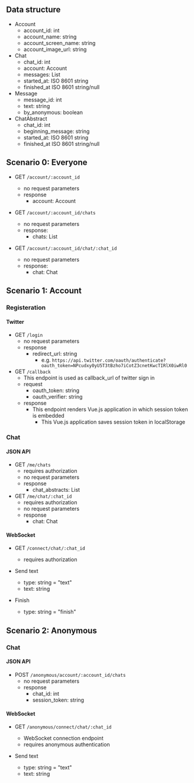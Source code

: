 ## Data structure

- Account
  - account_id: int
  - account_name: string
  - account_screen_name: string
  - account_image_url: string
- Chat
  - chat_id: int
  - account: Account
  - messages: List<Message>
  - started_at: ISO 8601 string
  - finished_at ISO 8601 string/null
- Message
  - message_id: int
  - text: string
  - by_anonymous: boolean
- ChatAbstract
  - chat_id: int
  - beginning_message: string
  - started_at: ISO 8601 string
  - finished_at ISO 8601 string/null

## Scenario 0: Everyone

- GET `/account/:account_id`
  - no request parameters
  - response
    - account: Account

- GET `/account/:account_id/chats`
  - no request parameters
  - response:
    - chats: List<Chat>

- GET `/account/:account_id/chat/:chat_id`
  - no request parameters
  - response:
    - chat: Chat

## Scenario 1: Account

### Registeration

#### Twitter

- GET `/login`
  - no request parameters
  - response
    - redirect_url: string
      - e.g. `https://api.twitter.com/oauth/authenticate?oauth_token=NPcudxy0yU5T3tBzho7iCotZ3cnetKwcTIRlX0iwRl0`
- GET `/callback`
  - This endpoint is used as callback_url of twitter sign in
  - request
    - oauth_token: string
    - oauth_verifier: string
  - response
    - This endpoint renders Vue.js application in which session token is embedded
      - This Vue.js application saves session token in localStorage

### Chat

#### JSON API

- GET `/me/chats`
  - requires authorization
  - no request parameters
  - response
    - chat_abstracts: List<ChatAbstract>
- GET `/me/chat/:chat_id`
  - requires authorization
  - no request parameters
  - response
    - chat: Chat

#### WebSocket

- GET `/connect/chat/:chat_id`
  - requires authorization

- Send text
  - type: string = "text"
  - text: string
- Finish
  - type: string = "finish"

## Scenario 2: Anonymous

### Chat

#### JSON API

- POST `/anonymous/account/:account_id/chats`
  - no request parameters
  - response
    - chat_id: int
    - session_token: string

#### WebSocket

- GET `/anonymous/connect/chat/:chat_id`
  - WebSocket connection endpoint
  - requires anonymous authentication

- Send text
  - type: string = "text"
  - text: string